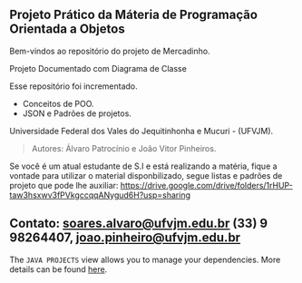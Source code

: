## Projeto Prático da Máteria de Programação Orientada a Objetos

Bem-vindos ao repositório do projeto de Mercadinho.

Projeto Documentado com Diagrama de Classe

Esse repositório foi incrementado.

- Conceitos de POO.
- JSON e Padrões de projetos.

Universidade Federal dos Vales do Jequitinhonha e Mucuri - (UFVJM).

>Autores: Álvaro Patrocínio e João Vitor Pinheiros.

Se você é um atual estudante de S.I e está realizando a matéria, fique a vontade para utilizar o material disponbilizado, segue listas e padrões de projeto que pode lhe auxiliar:
https://drive.google.com/drive/folders/1rHUP-taw3hsxwv3fPVkgccqqANygud6H?usp=sharing

## Contato: soares.alvaro@ufvjm.edu.br (33) 9 98264407, joao.pinheiro@ufvjm.edu.br

The `JAVA PROJECTS` view allows you to manage your dependencies. More details can be found [here](https://github.com/microsoft/vscode-java-dependency#manage-dependencies).
